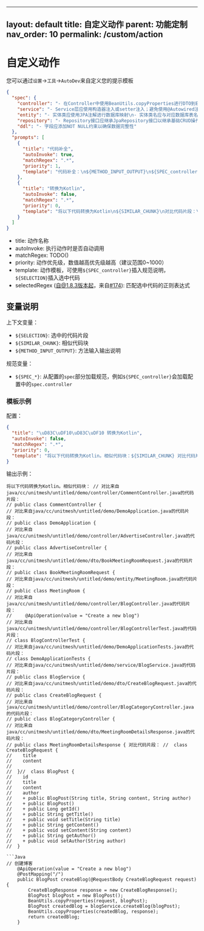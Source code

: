 

---
layout: default
title: 自定义动作
parent: 功能定制
nav_order: 10
permalink: /custom/action
---

# 自定义动作

您可以通过`设置`->`工具`->`AutoDev`来自定义您的提示模板

```json
{
  "spec": {
    "controller": "- 在Controller中使用BeanUtils.copyProperties进行DTO到Entity的转换\n- 避免使用Autowired\n- 使用Swagger注解说明API含义\n- Controller方法应捕获并处理业务异常，而不是抛出系统异常",
    "service": "- Service层应使用构造器注入或setter注入；避免使用@Autowired注解",
    "entity": "- 实体类应使用JPA注解进行数据库映射\n- 实体类名应与对应数据库表名匹配。实体类应使用注解标记主键和表名，例如：@Id、@GeneratedValue、@Table等",
    "repository": "- Repository接口应继承JpaRepository接口以继承基础CRUD操作",
    "ddl": "- 字段应添加NOT NULL约束以确保数据完整性"
  },
  "prompts": [
    {
      "title": "代码补全",
      "autoInvoke": true,
      "matchRegex": ".*",
      "priority": 1,
      "template": "代码补全：\n${METHOD_INPUT_OUTPUT}\n${SPEC_controller}\n\n${SELECTION}"
    },
    {
      "title": "转换为Kotlin",
      "autoInvoke": false,
      "matchRegex": ".*",
      "priority": 0,
      "template": "将以下代码转换为Kotlin\n${SIMILAR_CHUNK}\n对比代码片段：\n${METHOD_INPUT_OUTPUT}\n以下是代码：\n${SELECTION}"
    }
  ]
}
```

- title: 动作名称
- autoInvoke: 执行动作时是否自动调用
- matchRegex: TODO()
- priority: 动作优先级，数值越高优先级越高（建议范围0~1000）
- template: 动作模板，可使用`${SPEC_controller}`插入规范说明，`${SELECTION}`插入选中代码
- selectedRegex (自@1.8.3版本起，来自[#174](https://github.com/unit-mesh/auto-dev/pull/174)): 匹配选中代码的正则表达式

## 变量说明

上下文变量：

- `${SELECTION}`: 选中的代码片段
- `${SIMILAR_CHUNK}`: 相似代码块
- `${METHOD_INPUT_OUTPUT}`: 方法输入输出说明

规范变量：

- `${SPEC_*}`: 从配置的`spec`部分加载规范，例如`${SPEC_controller}`会加载配置中的`spec.controller`

### 模板示例

配置：

```json
{
  "title": "\uD83C\uDF10\uD83C\uDF10 转换为Kotlin",
  "autoInvoke": false,
  "matchRegex": ".*",
  "priority": 0,
  "template": "将以下代码转换为Kotlin。相似代码块：${SIMILAR_CHUNK} 对比代码片段：${METHOD_INPUT_OUTPUT}\n \n${SELECTION}"
}
```

输出示例：

```
将以下代码转换为Kotlin。相似代码块： // 对比来自java/cc/unitmesh/untitled/demo/controller/CommentController.java的代码片段：
// public class CommentController {
// 对比来自java/cc/unitmesh/untitled/demo/DemoApplication.java的代码片段：
// public class DemoApplication {
// 对比来自java/cc/unitmesh/untitled/demo/controller/AdvertiseController.java的代码片段：
// public class AdvertiseController {
// 对比来自java/cc/unitmesh/untitled/demo/dto/BookMeetingRoomRequest.java的代码片段：
// public class BookMeetingRoomRequest {
// 对比来自java/cc/unitmesh/untitled/demo/entity/MeetingRoom.java的代码片段：
// public class MeetingRoom {
// 对比来自java/cc/unitmesh/untitled/demo/controller/BlogController.java的代码片段：
//     @ApiOperation(value = "Create a new blog")
// 对比来自java/cc/unitmesh/untitled/demo/controller/BlogControllerTest.java的代码片段：
// class BlogControllerTest {
// 对比来自java/cc/unitmesh/untitled/demo/DemoApplicationTests.java的代码片段：
// class DemoApplicationTests {
// 对比来自java/cc/unitmesh/untitled/demo/service/BlogService.java的代码片段：
// public class BlogService {
// 对比来自java/cc/unitmesh/untitled/demo/dto/CreateBlogRequest.java的代码片段：
// public class CreateBlogRequest {
// 对比来自java/cc/unitmesh/untitled/demo/controller/BlogCategoryController.java的代码片段：
// public class BlogCategoryController {
// 对比来自java/cc/unitmesh/untitled/demo/dto/MeetingRoomDetailsResponse.java的代码片段：
// public class MeetingRoomDetailsResponse { 对比代码片段： //  class CreateBlogRequest {
//    title
//    content
//    
//  }//  class BlogPost {
//    id
//    title
//    content
//    author
//    + public BlogPost(String title, String content, String author)
//    + public BlogPost()
//    + public Long getId()
//    + public String getTitle()
//    + public void setTitle(String title)
//    + public String getContent()
//    + public void setContent(String content)
//    + public String getAuthor()
//    + public void setAuthor(String author)
//  }

```Java
// 创建博客
    @ApiOperation(value = "Create a new blog")
    @PostMapping("/")
    public BlogPost createBlog(@RequestBody CreateBlogRequest request) {
        CreateBlogResponse response = new CreateBlogResponse();
        BlogPost blogPost = new BlogPost();
        BeanUtils.copyProperties(request, blogPost);
        BlogPost createdBlog = blogService.createBlog(blogPost);
        BeanUtils.copyProperties(createdBlog, response);
        return createdBlog;
    }
```
```
